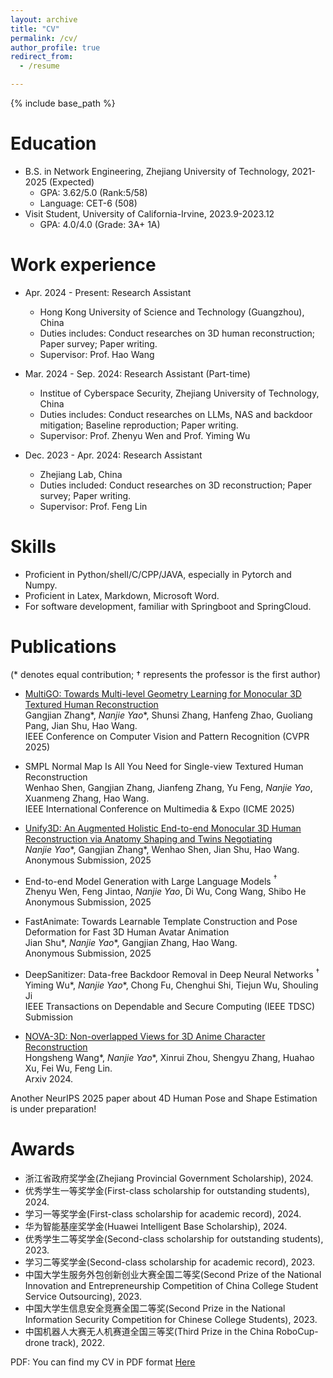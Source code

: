 ```yaml
---
layout: archive
title: "CV"
permalink: /cv/
author_profile: true
redirect_from:
  - /resume

---
```


{% include base_path %}

Education
======
* B.S. in Network Engineering, Zhejiang University of Technology, 2021-2025 (Expected) <br>
  - GPA: 3.62/5.0 (Rank:5/58)
  - Language: CET-6 (508)
* Visit Student, University of California-Irvine, 2023.9-2023.12
  - GPA: 4.0/4.0 (Grade: 3A+ 1A)

Work experience
======
* Apr. 2024 - Present: Research Assistant
  * Hong Kong University of Science and Technology (Guangzhou), China
  * Duties includes: Conduct researches on 3D human reconstruction; Paper survey; Paper writing.
  * Supervisor: Prof. Hao Wang

* Mar. 2024 - Sep. 2024: Research Assistant (Part-time)
  * Institue of Cyberspace Security, Zhejiang University of Technology, China
  * Duties includes: Conduct researches on LLMs, NAS and backdoor mitigation; Baseline reproduction; Paper writing.
  * Supervisor: Prof. Zhenyu Wen and Prof. Yiming Wu

* Dec. 2023 - Apr. 2024: Research Assistant
  * Zhejiang Lab, China
  * Duties included: Conduct researches on 3D reconstruction; Paper survey; Paper writing.
  * Supervisor: Prof. Feng Lin
  
Skills
======
* Proficient in Python/shell/C/CPP/JAVA, especially in Pytorch and Numpy.
* Proficient in Latex, Markdown, Microsoft Word.
* For software development, familiar with Springboot and SpringCloud.

Publications
======
(* denotes equal contribution; $\dagger$ represents the professor is the first author)

  * [MultiGO: Towards Multi-level Geometry Learning for Monocular 3D Textured Human Reconstruction](https://arxiv.org/abs/2412.03103) <br>
  Gangjian Zhang\*, *Nanjie Yao*\*, Shunsi Zhang, Hanfeng Zhao, Guoliang Pang, Jian Shu, Hao Wang. <br>
  IEEE Conference on Computer Vision and Pattern Recognition (CVPR 2025)

  * SMPL Normal Map Is All You Need for Single-view Textured Human Reconstruction <br>
  Wenhao Shen, Gangjian Zhang, Jianfeng Zhang, Yu Feng, *Nanjie Yao*, Xuanmeng Zhang, Hao Wang. <br>
  IEEE International Conference on Multimedia & Expo (ICME 2025)

  * [Unify3D: An Augmented Holistic End-to-end Monocular 3D Human Reconstruction via Anatomy Shaping and Twins Negotiating](https://e2e3dgsrecon.github.io/e2e3dgsrecon/) <br>
  *Nanjie Yao*\*, Gangjian Zhang\*, Wenhao Shen, Jian Shu, Hao Wang. <br>
  Anonymous Submission, 2025 

  * End-to-end Model Generation with Large Language Models $^\dagger$ <br>
  Zhenyu Wen, Feng Jintao, *Nanjie Yao*, Di Wu, Cong Wang, Shibo He <br>
  Anonymous Submission, 2025 

  * FastAnimate: Towards Learnable Template Construction and Pose Deformation for Fast 3D Human Avatar Animation <br>
  Jian Shu\*, *Nanjie Yao*\*, Gangjian Zhang, Hao Wang. <br>
  Anonymous Submission, 2025 

  <!-- SIGKDD Conference on Knowledge Discovery and Data Mining Submission (KDD 2025) -->

  * DeepSanitizer: Data-free Backdoor Removal in Deep Neural Networks $^\dagger$ <br> 
  Yiming Wu\*, *Nanjie Yao*\*, Chong Fu, Chenghui Shi, Tiejun Wu, Shouling Ji  <br>
  IEEE Transactions on Dependable and Secure Computing (IEEE TDSC) Submission 

  * [NOVA-3D: Non-overlapped Views for 3D Anime Character Reconstruction](https://arxiv.org/abs/2405.12505) <br>
  Hongsheng Wang\*, *Nanjie Yao*\*, Xinrui Zhou, Shengyu Zhang, Huahao Xu, Fei Wu, Feng Lin.  <br>
  Arxiv 2024.

  Another NeurIPS 2025 paper about 4D Human Pose and Shape Estimation is under preparation!

Awards
======
  * 浙江省政府奖学金(Zhejiang Provincial Government Scholarship), 2024.
  * 优秀学生一等奖学金(First-class scholarship for outstanding students), 2024.
  * 学习一等奖学金(First-class scholarship for academic record), 2024.
  * 华为智能基座奖学金(Huawei Intelligent Base Scholarship), 2024.
  * 优秀学生二等奖学金(Second-class scholarship for outstanding students), 2023.
  * 学习二等奖学金(Second-class scholarship for academic record), 2023.
  * 中国大学生服务外包创新创业大赛全国二等奖(Second Prize of the National Innovation and Entrepreneurship Competition of China College Student Service Outsourcing), 2023.
  * 中国大学生信息安全竞赛全国二等奖(Second Prize in the National Information Security Competition for Chinese College Students), 2023.
  * 中国机器人大赛无人机赛道全国三等奖(Third Prize in the China RoboCup-drone track), 2022.


PDF: You can find my CV in PDF format [Here](../files/NanjieYao_CV_en.pdf)